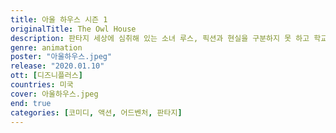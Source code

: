```yaml
---
title: 아울 하우스 시즌 1
originalTitle: The Owl House
description: 판타지 세상에 심취해 있는 소녀 루스, 픽션과 현실을 구분하지 못 하고 학교에서 사고를 치다 결국 여름방학 3개월을 정신안정 캠프에서 보내는 처벌을 받게 된다. 하지만 캠프로 떠나기 직전, 우연히 자신의 소설책을 들고 낡은 폐가로 들어가는 부엉이를 뒤쫒다 그토록 동경하던 판타지 세계에서 마녀 이다와 만나게 되는데...
genre: animation
poster: "아울하우스.jpeg"
release: "2020.01.10"
ott: [디즈니플러스]
countries: 미국
cover: 아울하우스.jpeg
end: true
categories: [코미디, 액션, 어드벤처, 판타지]
---
```

